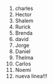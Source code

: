 1. charles
2. Hector
3. Shalem
4. Rurick
5. Brenda
6. david
7. Jorge
8. Daniel
9. Thelma
10. Carlos
11. Noemi
12. nueva linea!!!